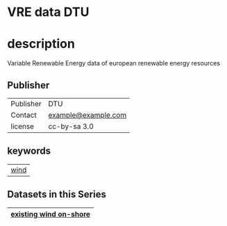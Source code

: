 
VRE data DTU
============

# description
  
Variable Renewable Energy data of european renewable energy resources
## Publisher

|||
| :--- | :--- |
|Publisher|DTU|
|Contact|example@example.com|
|license|cc-by-sa 3.0|

## keywords

||
| :--- |
|[wind](fajfafl.md)|

## Datasets in this Series

|[existing wind on-shore](ewrcqwfeb.md)|
| :--- |
